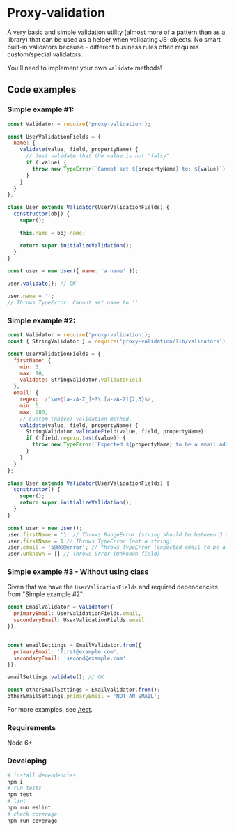 # Proxy-validation

A very basic and simple validation utility (almost more of a pattern than as a library) that can be used as a helper when validating JS-objects.
No smart built-in validators because - different business rules often requires custom/special validators.

You'll need to implement your own `validate` methods!

## Code examples

### Simple example #1:

```javascript
const Validator = require('proxy-validation');

const UserValidationFields = {
  name: {
    validate(value, field, propertyName) {
      // Just validate that the value is not "falsy"
      if (!value) {
        throw new TypeError(`Cannot set ${propertyName} to: ${value}`);
      }
    }
  }
};

class User extends Validator(UserValidationFields) {
  constructor(obj) {
    super();

    this.name = obj.name;

    return super.initializeValidation();
  }
}

const user = new User({ name: 'a name' });

user.validate(); // OK

user.name = '';
// Throws TypeError: Cannot set name to ''
```

### Simple example #2:

```javascript
const Validator = require('proxy-validation');
const { StringValidator } = require('proxy-validation/lib/validators');

const UserValidationFields = {
  firstName: {
    min: 3,
    max: 10,
    validate: StringValidator.validateField
  },
  email: {
    regexp: /^\w+@[a-zA-Z_]+?\.[a-zA-Z]{2,3}$/,
    min: 5,
    max: 200,
    // Custom (naive) validation method.
    validate(value, field, propertyName) {
      StringValidator.validateField(value, field, propertyName);
      if (!field.regexp.test(value)) {
        throw new TypeError(`Expected ${propertyName} to be a email address`);
      }
    }
  }
};

class User extends Validator(UserValidationFields) {
  constructor() {
    super();
    return super.initializeValidation();
  }
}

const user = new User();
user.firstName = '1' // Throws RangeError (string should be between 3 and 10 characters)
user.firstName = 1 // Throws TypeError (not a string)
user.email = 's@@@@error'; // Throws TypeError (expected email to be a email address)
user.unknown = [] // Throws Error (Unknown field)
```

### Simple example #3 - Without using class

Given that we have the `UserValidationFields` and required dependencies from  "Simple example #2":
```javascript
const EmailValidator = Validator({
  primaryEmail: UserValidationFields.email,
  secondaryEmail: UserValidationFields.email
});


const emailSettings = EmailValidator.from({
  primaryEmail: 'first@example.com',
  secondaryEmail: 'second@example.com'
});

emailSettings.validate(); // OK

const otherEmailSettings = EmailValidator.from();
otherEmailSettings.primaryEmail = 'NOT_AN_EMAIL';
```

For more examples, see <a href="https://github.com/nekman/proxy-validation/tree/master/test">/test</a>.

### Requirements
Node 6+

### Developing
```bash
# install dependencies
npm i
# run tests
npm test
# lint
npm run eslint
# check coverage
npm run coverage
```